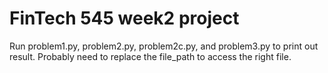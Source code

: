 # FinTech 545 week2 project
Run problem1.py, problem2.py, problem2c.py, and problem3.py to print out result. Probably need to replace the file_path to access the right file.
